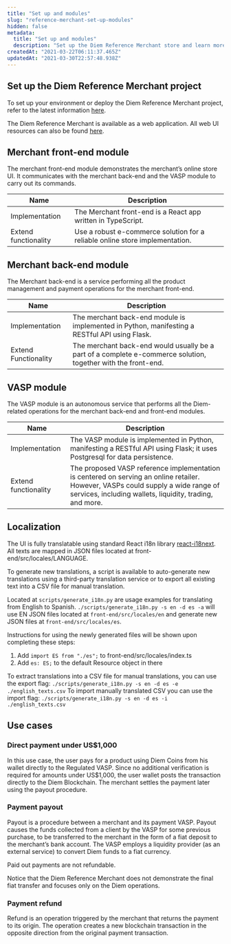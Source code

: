 ```yaml
---
title: "Set up and modules"
slug: "reference-merchant-set-up-modules"
hidden: false
metadata: 
  title: "Set up and modules"
  description: "Set up the Diem Reference Merchant store and learn more about the its development modules."
createdAt: "2021-03-22T06:11:37.465Z"
updatedAt: "2021-03-30T22:57:48.938Z"
---
```

## Set up the Diem Reference Merchant project

To set up your environment or deploy the Diem Reference Merchant project, refer to the latest information [here](https://github.com/diem/reference-merchant).

The Diem Reference Merchant is available as a web application. All web UI resources can also be found [here](https://github.com/diem/reference-merchant/tree/master/merchant/frontend).


## Merchant front-end module

The merchant front-end module demonstrates the merchant’s online store UI. It communicates with the merchant back-end and the VASP module to carry out its commands.

| Name | Description |
| ---------- | ---------- |
| Implementation | The Merchant front-end is a React app written in TypeScript. |
| Extend functionality | Use a robust e-commerce solution for a reliable online store implementation. |
## Merchant back-end module

The Merchant back-end is a service performing all the product management and payment operations for the merchant front-end.

| Name | Description |
| ---------- | ---------- |
| Implementation | The merchant back-end module is implemented in Python, manifesting a RESTful API using Flask. |
| Extend Functionality | The merchant back-end would usually be a part of a complete e-commerce solution, together with the front-end. |
## VASP module
The VASP module is an autonomous service that performs all the Diem-related operations for the merchant back-end and front-end modules.

| Name | Description |
| ---------- | ---------- |
| Implementation | The VASP module is implemented in Python, manifesting a RESTful API using Flask; it uses Postgresql for data persistence. |
| Extend functionality | The proposed VASP reference implementation is centered on serving an online retailer. However, VASPs could supply a wide range of services, including wallets, liquidity, trading, and more. |
## Localization

The UI is fully translatable using standard React i18n library [react-i18next](https://react.i18next.com/). All texts are mapped in JSON files located at front-end/src/locales/LANGUAGE. 

To generate new translations, a script is available to auto-generate new translations using a third-party translation service or to export all existing text into a CSV file for manual translation. 

Located at `scripts/generate_i18n.py` are usage examples for translating from English to Spanish. `./scripts/generate_i18n.py -s en -d es -a` will use EN JSON files located at `front-end/src/locales/en` and generate new JSON files at `front-end/src/locales/es`. 

Instructions for using the newly generated files will be shown upon completing these steps:
1. Add `import ES from "./es";` to front-end/src/locales/index.ts
2. Add `es: ES;` to the default Resource object in there

To extract translations into a CSV file for manual translations, you can use the export flag:
`./scripts/generate_i18n.py -s en -d es -e ./english_texts.csv`
To import manually translated CSV you can use the import flag:
`./scripts/generate_i18n.py -s en -d es -i ./english_texts.csv`

## Use cases

### Direct payment under US$1,000

In this use case, the user pays for a product using Diem Coins from his wallet directly to the Regulated VASP. Since no additional verification is required for amounts under US$1,000, the user wallet posts the transaction directly to the Diem Blockchain. The merchant settles the payment later using the payout procedure.


### Payment payout

Payout is a procedure between a merchant and its payment VASP. Payout causes the funds collected from a client by the VASP for some previous purchase, to be transferred to the merchant in the form of a fiat deposit to the merchant’s bank account. The VASP employs a liquidity provider (as an external service) to convert Diem funds to a fiat currency.

Paid out payments are not refundable.

Notice that the Diem Reference Merchant does not demonstrate the final fiat transfer and focuses only on the Diem operations.

### Payment refund

Refund is an operation triggered by the merchant that returns the payment to its origin. The operation creates a new blockchain transaction in the opposite direction from the original payment transaction.
